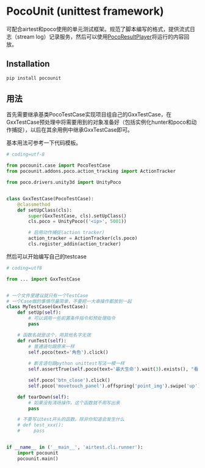 # PocoUnit (unittest framework)

可配合airtest和poco使用的单元测试框架。规范了脚本编写的格式，提供流式日志（stream log）记录服务，然后可以使用[PocoResultPlayer](http://top.gdl.netease.com/poco-res/PocoTestResultPlayer-win32-x64.zip)将运行的内容回放。

## Installation

```bash
pip install pocounit
```

## 用法

首先需要继承基类PocoTestCase实现项目组自己的GxxTestCase，在GxxTestCase预处理中将需要用到的对象准备好（包括实例化hunter和poco和动作捕捉），以后在其余用例中继承GxxTestCase即可。

基本用法可参考一下代码模板。

```python
# coding=utf-8

from pocounit.case import PocoTestCase
from pocounit.addons.poco.action_tracking import ActionTracker

from poco.drivers.unity3d import UnityPoco


class GxxTestCase(PocoTestCase):
    @classmethod
    def setUpClass(cls):
        super(GxxTestCase, cls).setUpClass()
        cls.poco = UnityPoco(('<ip>', 5001))

        # 启用动作捕捉(action tracker)
        action_tracker = ActionTracker(cls.poco)
        cls.register_addin(action_tracker)
```

然后可以开始编写自己的testcase

```python
# coding=utf8

from ... import GxxTestCase


# 一个文件里建议就只有一个TestCase
# 一个Case做的事情尽量简单，不要把一大串操作都放到一起
class MyTestCase(GxxTestCase):     
    def setUp(self):
        # 可以调用一些前置条件指令和预处理指令
        pass

    # 函数名就是这个，用其他名字无效
    def runTest(self):
        # 普通语句跟原来一样
        self.poco(text='角色').click()
        
        # 断言语句跟python unittest写法一模一样
        self.assertTrue(self.poco(text='最大生命').wait(3).exists(), "看到了最大生命")

        self.poco('btn_close').click()
        self.poco('movetouch_panel').offspring('point_img').swipe('up')

    def tearDown(self):
        # 如果没有清场操作，这个函数就不用写出来
        pass

    # 不要写以test开头的函数，除非你知道会发生什么
    # def test_xxx():
    #     pass


if __name__ in ('__main__', 'airtest.cli.runner'):
    import pocounit
    pocounit.main() 

```

